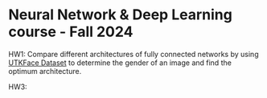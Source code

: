 # Neural Network &amp; Deep Learning course - Fall 2024

HW1: Compare different architectures of fully connected networks by using [UTKFace Dataset](https://susanqq.github.io/UTKFace/) to determine the gender of an image and find the optimum architecture.

HW3: 
